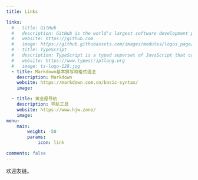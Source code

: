 ```yaml
---
title: Links

links:
  # - title: GitHub
  #   description: GitHub is the world's largest software development platform.
  #   website: https://github.com
  #   image: https://github.githubassets.com/images/modules/logos_page/GitHub-Mark.png
  # - title: TypeScript
  #   description: TypeScript is a typed superset of JavaScript that compiles to plain JavaScript.
  #   website: https://www.typescriptlang.org
  #   image: ts-logo-128.jpg
  - title: Markdown基本撰写和格式语法
    description: Markdown
    website: https://markdown.com.cn/basic-syntax/
    image: 

  - title: 黄金屋导航
    description: 导航工具
    website: https://www.hjw.zone/
    image: 
menu:
    main: 
        weight: -50
        params:
            icon: link

comments: false
---
```


欢迎友链。

<!-- To use this feature, add `links` section to frontmatter.

This page's frontmatter:

```yaml
links:
  - title: GitHub
    description: GitHub is the world's largest software development platform.
    website: https://github.com
    image: https://github.githubassets.com/images/modules/logos_page/GitHub-Mark.png
  - title: TypeScript
    description: TypeScript is a typed superset of JavaScript that compiles to plain JavaScript.
    website: https://www.typescriptlang.org
    image: ts-logo-128.jpg
  - title: 黄金屋导航
    description: 黄金屋导航
    website: https://www.hjw.zone/
    image: hjwdh.png
```

`image` field accepts both local and external images. -->